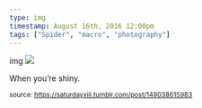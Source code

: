```yaml
---
type: img
timestamp: August 16th, 2016 12:00pm
tags: ["Spider", "macro", "photography"]
---
```

img
<img src="https://saturdayxiii.github.io/media/149038615983.jpg"/>
                                                                                          
When you’re shiny.
 
                                    
                
                
                
                
                                
<small>source: https://saturdayxiii.tumblr.com/post/149038615983</small>